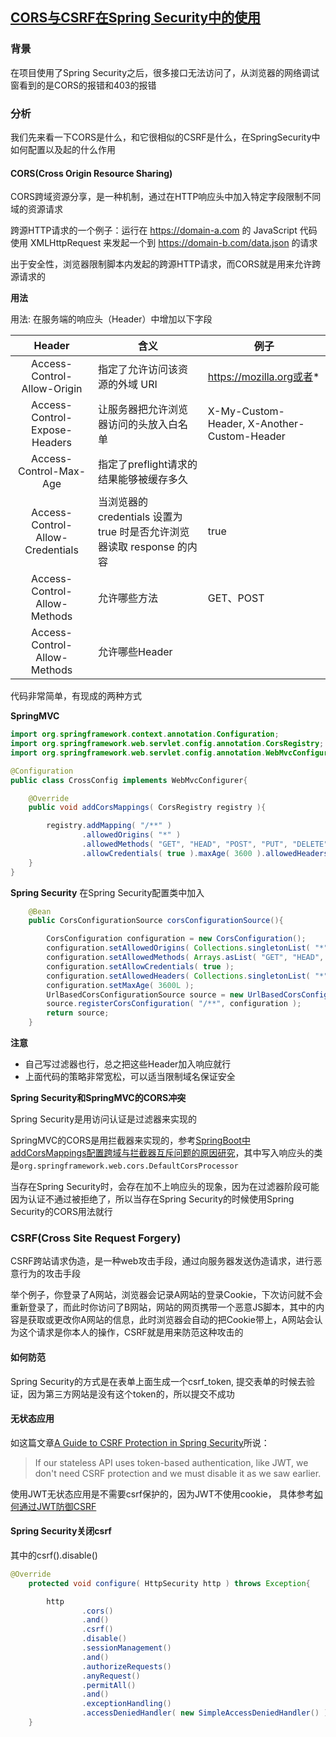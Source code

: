 ## [CORS与CSRF在Spring Security中的使用](https://www.cnblogs.com/songjiyang/p/16113846.html)

### 背景
在项目使用了Spring Security之后，很多接口无法访问了，从浏览器的网络调试窗看到的是CORS的报错和403的报错

### 分析
我们先来看一下CORS是什么，和它很相似的CSRF是什么，在SpringSecurity中如何配置以及起的什么作用

#### CORS(Cross Origin Resource Sharing)
CORS跨域资源分享，是一种机制，通过在HTTP响应头中加入特定字段限制不同域的资源请求

跨源HTTP请求的一个例子：运行在 https://domain-a.com 的 JavaScript 代码使用 XMLHttpRequest 来发起一个到 https://domain-b.com/data.json 的请求

出于安全性，浏览器限制脚本内发起的跨源HTTP请求，而CORS就是用来允许跨源请求的

 **用法**
 
用法: 在服务端的响应头（Header）中增加以下字段


|Header|	含义	|例子|
|:---:|---|---|
|Access-Control-Allow-Origin  |  指定了允许访问该资源的外域 URI  |  https://mozilla.org或者*|
|Access-Control-Expose-Headers	|让服务器把允许浏览器访问的头放入白名单 | X-My-Custom-Header, X-Another-Custom-Header  | 
|Access-Control-Max-Age  | 指定了preflight请求的结果能够被缓存多久|	
|Access-Control-Allow-Credentials  |  当浏览器的 credentials 设置为 true 时是否允许浏览器读取 response 的内容  |  true  |
|  Access-Control-Allow-Methods	  |  允许哪些方法  |  GET、POST  |
|  Access-Control-Allow-Methods	  |  允许哪些Header| 	
代码非常简单，有现成的两种方式

**SpringMVC**

```java
import org.springframework.context.annotation.Configuration;
import org.springframework.web.servlet.config.annotation.CorsRegistry;
import org.springframework.web.servlet.config.annotation.WebMvcConfigurer;

@Configuration
public class CrossConfig implements WebMvcConfigurer{

	@Override
	public void addCorsMappings( CorsRegistry registry ){

		registry.addMapping( "/**" )
				.allowedOrigins( "*" )
				.allowedMethods( "GET", "HEAD", "POST", "PUT", "DELETE", "OPTIONS" )
				.allowCredentials( true ).maxAge( 3600 ).allowedHeaders( "*" );
	}
}

```

**Spring Security**
在Spring Security配置类中加入

```java
	@Bean
	public CorsConfigurationSource corsConfigurationSource(){

		CorsConfiguration configuration = new CorsConfiguration();
		configuration.setAllowedOrigins( Collections.singletonList( "*" ) );
		configuration.setAllowedMethods( Arrays.asList( "GET", "HEAD", "POST", "PUT", "DELETE", "OPTIONS" ) );
		configuration.setAllowCredentials( true );
		configuration.setAllowedHeaders( Collections.singletonList( "*" ) );
		configuration.setMaxAge( 3600L );
		UrlBasedCorsConfigurationSource source = new UrlBasedCorsConfigurationSource();
		source.registerCorsConfiguration( "/**", configuration );
		return source;
	}

```

**注意**

* 自己写过滤器也行，总之把这些Header加入响应就行
* 上面代码的策略非常宽松，可以适当限制域名保证安全

**Spring Security和SpringMVC的CORS冲突**

Spring Security是用访问认证是过滤器来实现的

SpringMVC的CORS是用拦截器来实现的，参考[SpringBoot中addCorsMappings配置跨域与拦截器互斥问题的原因研究](https://blog.csdn.net/huangyaa729/article/details/103893660)，其中写入响应头的类是`org.springframework.web.cors.DefaultCorsProcessor`

当存在Spring Security时，会存在加不上响应头的现象，因为在过滤器阶段可能因为认证不通过被拒绝了，所以当存在Spring Security的时候使用Spring Security的CORS用法就行

### CSRF(Cross Site Request Forgery)
CSRF跨站请求伪造，是一种web攻击手段，通过向服务器发送伪造请求，进行恶意行为的攻击手段

举个例子，你登录了A网站，浏览器会记录A网站的登录Cookie，下次访问就不会重新登录了，而此时你访问了B网站，网站的网页携带一个恶意JS脚本，其中的内容是获取或更改你A网站的信息，此时浏览器会自动的把Cookie带上，A网站会认为这个请求是你本人的操作，CSRF就是用来防范这种攻击的

#### 如何防范
Spring Security的方式是在表单上面生成一个csrf_token, 提交表单的时候去验证，因为第三方网站是没有这个token的，所以提交不成功

#### 无状态应用
如这篇文章[A Guide to CSRF Protection in Spring Security](https://www.baeldung.com/spring-security-csrf)所说：

> If our stateless API uses token-based authentication, like JWT, we don't need CSRF protection and we must disable it as we saw earlier.

使用JWT无状态应用是不需要csrf保护的，因为JWT不使用cookie， 具体参考[如何通过JWT防御CSRF](https://segmentfault.com/a/1190000003716037)

#### Spring Security关闭csrf
其中的csrf().disable()

```JAVA
@Override
	protected void configure( HttpSecurity http ) throws Exception{

		http
				.cors()
				.and()
				.csrf()
				.disable()
				.sessionManagement()
				.and()
				.authorizeRequests()
				.anyRequest()
				.permitAll()
				.and()
				.exceptionHandling()
				.accessDeniedHandler( new SimpleAccessDeniedHandler() );
	}

```